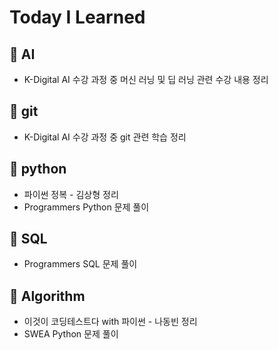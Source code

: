 # Today I Learned

## 📄 AI

- K-Digital AI 수강 과정 중 머신 러닝 및 딥 러닝 관련 수강 내용 정리

## 📄 git

- K-Digital AI 수강 과정 중 git 관련 학습 정리

## 📄 python

- 파이썬 정복 - 김상형	정리
- Programmers Python 문제 풀이

## 📄 SQL

- Programmers SQL 문제 풀이

## 📄 Algorithm

- 이것이 코딩테스트다 with 파이썬 - 나동빈	정리
- SWEA Python 문제 풀이

